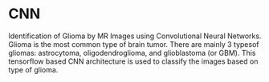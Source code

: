# CNN
Identification of Glioma by MR Images using Convolutional Neural Networks.
Glioma is the most common type of brain tumor.
There are mainly 3 typesof gliomas: astrocytoma, oligodendroglioma, and glioblastoma (or GBM).
This tensorflow based CNN architecture is used to classify the images based on type of glioma. 
